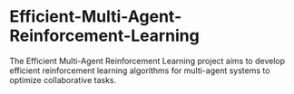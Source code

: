 # Efficient-Multi-Agent-Reinforcement-Learning
The Efficient Multi-Agent Reinforcement Learning project aims to develop efficient reinforcement learning algorithms for multi-agent systems to optimize collaborative tasks.
